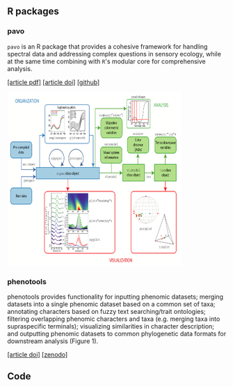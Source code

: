 ## R packages

### pavo

`pavo` is an R package that provides a cohesive framework for handling spectral data and addressing complex questions in sensory ecology, while at the same time combining with `R`'s modular core for comprehensive analysis.

[[article pdf]](https://besjournals.onlinelibrary.wiley.com/doi/pdfdirect/10.1111/2041-210X.12069)
[[article doi]](https://doi.org/10.1111/2041-210X.12069)
[[github]](https://github.com/rmaia/pavo)

<img src="/img/pavo-workflow.png" style="margin: 0 auto" width="400" height="400">

### phenotools

phenotools provides functionality for inputting phenomic datasets; merging datasets into a single phenomic dataset based on a common set of taxa; annotating characters based on fuzzy text searching/trait ontologies; filtering overlapping phenomic characters and taxa (e.g. merging taxa into supraspecific terminals); visualizing similarities in character description; and outputting phenomic datasets to common phylogenetic data formats for downstream analysis (Figure 1).

[[article doi]](https://doi.org/10.1111/2041-210X.13217)
[[zenodo]](https://zenodo.org/record/2654974)

## Code

